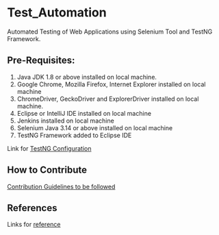 # Test_Automation

Automated Testing of Web Applications using Selenium Tool and TestNG Framework.

## Pre-Requisites:

1. Java JDK 1.8 or above installed on local machine.
2. Google Chrome, Mozilla Firefox, Internet Explorer installed on local machine
3. ChromeDriver, GeckoDriver and ExplorerDriver installed on local machine.
4. Eclipse or IntelliJ IDE installed on local machine
5. Jenkins installed on local machine
6. Selenium Java 3.14 or above installed on local machine
7. TestNG Framework added to Eclipse IDE

Link for [TestNG Configuration](https://www.toolsqa.com/selenium-webdriver/install-testng/)


## How to Contribute

[Contribution Guidelines to be followed](CONTRIBUTING.md)

## References 

Links for [reference](https://www.toolsqa.com/)

